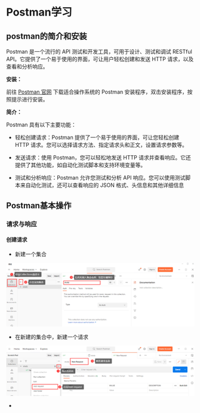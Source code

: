 # Postman学习

## postman的简介和安装

Postman 是一个流行的 API 测试和开发工具，可用于设计、测试和调试 RESTful API。它提供了一个易于使用的界面，可让用户轻松创建和发送 HTTP 请求，以及查看和分析响应。

**安装：**

前往 [Postman 官网](https://www.postman.com/downloads/) 下载适合操作系统的 Postman 安装程序，双击安装程序，按照提示进行安装。

**简介：**

Postman 具有以下主要功能：

- 轻松创建请求：Postman 提供了一个易于使用的界面，可让您轻松创建 HTTP 请求。您可以选择请求方法、指定请求头和正文，设置请求参数等。

- 发送请求：使用 Postman，您可以轻松地发送 HTTP 请求并查看响应。它还提供了其他功能，如自动化测试脚本和支持环境变量等。

- 测试和分析响应：Postman 允许您测试和分析 API 响应。您可以使用测试脚本来自动化测试，还可以查看响应的 JSON 格式、头信息和其他详细信息

## Postman基本操作

### 请求与响应

#### 创建请求

- 新建一个集合

![image-20230312154950029](postman.assets/image-20230312154950029.png)

- 在新建的集合中，新建一个请求

![image-20230312155350537](postman.assets/image-20230312155350537.png)

- 
